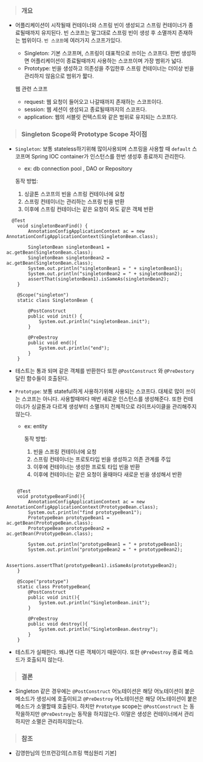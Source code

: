 > ### 개요
* 어플리케이션이 시작될때 컨테이너와 스프링 빈이 생성되고 스프링 컨테이너가 종료될때까지 유지된다. 빈 스코프는 말그대로 스프링 빈이 생성 후 소멸까지 존재하는 범위이다. `빈 스코프`에 여러가지 스코프가있다.
  
  * Singleton: 기본 스코프며, 스프링이 대표적으로 쓰이는 스코프다. 한번 생성하면 어플리케이션이 종료될때까지 사용하는 스코프이며 가장 범위가 넓다.
  * Prototype: 빈을 생성하고 의존성을 주입한후 스프링 컨테이너는 더이상 빈을 관리하지 않음으로 범위가 짧다.
  
  웹 관련 스코프
  * request: 웹 요청이 들어오고 나갈때까지 존재하는 스코프이다.
  * session: 웹 세션이 생성되고 종료될때까지의 스코프다.
  * application: 웹의 서블릿 컨텍스트와 같은 범위로 유지되는 스코프다.


> ### Singleton Scope와 Prototype Scope 차이점
* `Singleton`: 보통 stateless하기위해 많이사용되며 스프링을 사용할 때 `default` 스코프며 Spring IOC container가 인스턴스를 한번 생성후 종료까지 관리한다. 
  * ex: db connection pool , DAO or Repository
   
   동작 방법:
    1. 싱글톤 스코프의 빈을 스프링 컨테이너에 요청
    2. 스프링 컨테이너는 관리하는 스프링 빈을 반환
    3. 이후에 스프링 컨테이너는 같은 요청이 와도 같은 객체 반환  
```
  @Test
    void singletonBeanFind() {
        AnnotationConfigApplicationContext ac = new AnnotationConfigApplicationContext(SingletonBean.class);

        SingletonBean singletonBean1 = ac.getBean(SingletonBean.class);
        SingletonBean singletonBean2 = ac.getBean(SingletonBean.class);
        System.out.println("singletonBean1 = " + singletonBean1);
        System.out.println("singletonBean2 = " + singletonBean2);
        assertThat(singletonBean1).isSameAs(singletonBean2);
    }

    @Scope("singleton")
    static class SingletonBean {

        @PostConstruct
        public void init() {
            System.out.println("singletonBean.init");
        }

        @PreDestroy
        public void end(){
            System.out.println("end");
        }
    }
```
* 테스트는 통과 되며 같은 객체를 반환한다 또한 `@PostConstruct` 와 `@PreDestory` 달린 함수들이 호출된다. 


* `Prototype`: 보통 stateful하게 사용하기위해 사용되는 스코프다. 대체로 많이 쓰이는 스코프는 아니다. 사용할때마다 매번 새로운 인스턴스를 생성해준다. 또한 컨테이너가 싱글톤과 다르게 생성부터 소멸까지 전체적으로 라이프사이클을 관리해주지 않는다.
  * ex: entity

    동작 방법:
    1. 빈을 스프링 컨테이너에 요청
    2. 스프링 컨테이너는 프로토타입 빈을 생성하고 의존 관계를 주입
    3. 이후에 컨테이너는 생성한 프로토 타입 빈을 반환
    4. 이후에 컨테이너는 같은 요청이 올때마다 새로운 빈을 생성해서 반환
  
```

    @Test
    void prototypeBeanFind(){
        AnnotationConfigApplicationContext ac = new AnnotationConfigApplicationContext(PrototypeBean.class);
        System.out.println("find prototypeBean1");
        PrototypeBean prototypeBean1 = ac.getBean(PrototypeBean.class);
        PrototypeBean prototypeBean2 = ac.getBean(PrototypeBean.class);

        System.out.println("prototypeBean1 = " + prototypeBean1);
        System.out.println("prototypeBean2 = " + prototypeBean2);

        Assertions.assertThat(prototypeBean1).isSameAs(prototypeBean2);
    }

    @Scope("prototype")
    static class PrototypeBean{
        @PostConstruct
        public void init(){
            System.out.println("SingletonBean.init");
        }

        @PreDestroy
        public void destroy(){
            System.out.println("SingletonBean.destroy");
        }
    }
```
* 테스트가 실패한다. 왜냐면 다른 객체이기 때문이다. 또한 `@PreDestroy`  종료 메소드가 호출되지 않는다. 


> ### 결론  
* Singleton 같은 경우에는 `@PostConstruct` 어노테이션은 해당 어노테이션이 붙은 메소드가 생성시에 호출이되고 `@PreDestroy` 어노테이션은 해당 어노테이션이 붙은 메소드가 소멸할때 호출된다. 하치만 `Prototype` scope는 `@PostConstruct` 는 동작을하지만 `@PreDestroy`는 동작을 하지않는다. 이말은 생성은 컨테이너에서 관리하지만 소멸은 관리하지않는다.  


> ### 참조
* 김영한님의 인프런강의[스프링 핵심원리 기본]


